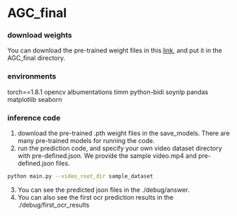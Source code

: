 # AGC_final
### download weights
You can download the pre-trained weight files in this [link](https://drive.google.com/drive/folders/10pJw5Bx80zDLEdsDjav5P6bCAUr2kCKk?usp=sharing), and put it in the AGC_final directory. 

### environments
torch==1.8.1
opencv
albumentations
timm
python-bidi
soynlp
pandas
matplotlib
seaborn 

### inference code
1. download the pre-trained .pth weight files in the save_models. There are many pre-trained models for running the code.
2. run the prediction code, and specify your own video dataset directory with pre-defined.json. We provide the sample video.mp4 and pre-defined.json files.
```bash
python main.py --video_root_dir sample_dataset
```
3. You can see the predicted json files in the ./debug/answer.
4. You can also see the first ocr prediction results in the ./debug/first_ocr_results
